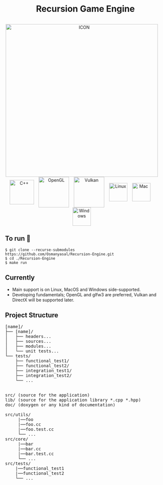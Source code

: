 <div id="user-content-toc" align=center>
  <ul>
    <summary><h1 style="display: inline-block;">Recursion Game Engine</h1></summary>
  </ul>
</div>
<div align="center">
            <img align="center" alt="ICON" width="500" height="500" src="https://github.com/Osmanyasal/Recursion-Engine/assets/22853419/43181e63-15a4-49d3-98a7-c059f6e34765" /> 
</div> 
<div align="center">
                <img align="center" alt="C++" width="80px" src="https://github.com/Osmanyasal/Recursion-Engine/assets/22853419/f79dfb8b-ec5e-43a9-b3ec-7db4555b54e0" />
                &nbsp;&nbsp;
                <img align="center" alt="OpenGL" width="100px" src="https://github.com/Osmanyasal/Recursion-Engine/assets/22853419/0564acaf-05a8-485d-b417-48a5c37729ab" />
                &nbsp;&nbsp;
                <img align="center" alt="Vulkan" width="100px" src="https://github.com/Osmanyasal/Recursion-Engine/assets/22853419/5272de0b-83b4-4c8a-a2a7-97d25bd1cd96" /> 
                &nbsp;&nbsp;
                <img align="center" alt="Linux" width="60px" src="https://github.com/Osmanyasal/Recursion-Engine/assets/22853419/e67369bc-582f-4d90-bd92-7765b6f2a357" /> 
                &nbsp;&nbsp;
                <img align="center" alt="Mac" width="60px" src="https://github.com/Osmanyasal/Recursion-Engine/assets/22853419/a635c69d-cc34-46df-a0ed-de5771609a4d" />
                &nbsp;&nbsp;
                <img align="center" alt="Windows" width="60px" src="https://github.com/Osmanyasal/Recursion-Engine/assets/22853419/c1717d00-63d2-426f-a648-18a2d618f849" />
</div>
   

## To run 🚀 <br>
```console
$ git clone --recurse-submodules https://github.com/Osmanyasal/Recursion-Engine.git
$ cd ./Recursion-Engine
$ make run
```
## Currently
 - Main support is on Linux, MacOS and Windows side-supported.
 - Developing fundamentals; OpenGL and glfw3 are preferred, Vulkan and DirectX will be supported later.

## Project Structure
<pre>
[name]/
├── [name]/
│   ├── headers...
│   ├── sources...
│   ├── modules...
│   └── unit tests...
└── tests/
    ├── functional_test1/
    ├── functional_test2/
    ├── integration_test1/
    ├── integration_test2/
    └── ...

     
src/ (source for the application)
lib/ (source for the application library *.cpp *.hpp)
doc/ (doxygen or any kind of documentation)

src/utils/
     |──foo
     |──foo.cc
     |──foo.test.cc
     └── ...
src/core/
     |──bar
     |──bar.cc
     |──bar.test.cc
     └── ...
src/tests/
    |──functional_test1
    |──functional_test2
    └── ...
</pre>


